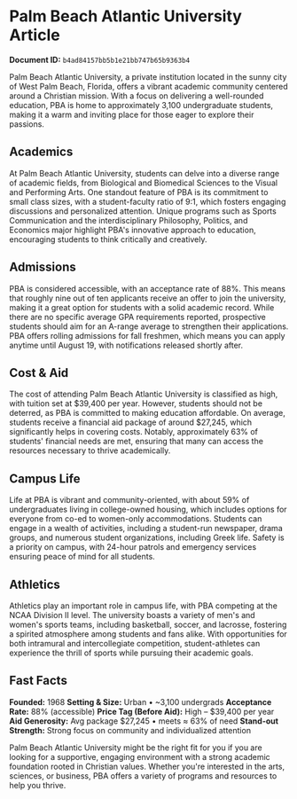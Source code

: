 # Palm Beach Atlantic University Article

**Document ID:** `b4ad84157bb5b1e21bb747b65b9363b4`

Palm Beach Atlantic University, a private institution located in the sunny city of West Palm Beach, Florida, offers a vibrant academic community centered around a Christian mission. With a focus on delivering a well-rounded education, PBA is home to approximately 3,100 undergraduate students, making it a warm and inviting place for those eager to explore their passions.

## Academics
At Palm Beach Atlantic University, students can delve into a diverse range of academic fields, from Biological and Biomedical Sciences to the Visual and Performing Arts. One standout feature of PBA is its commitment to small class sizes, with a student-faculty ratio of 9:1, which fosters engaging discussions and personalized attention. Unique programs such as Sports Communication and the interdisciplinary Philosophy, Politics, and Economics major highlight PBA's innovative approach to education, encouraging students to think critically and creatively.

## Admissions
PBA is considered accessible, with an acceptance rate of 88%. This means that roughly nine out of ten applicants receive an offer to join the university, making it a great option for students with a solid academic record. While there are no specific average GPA requirements reported, prospective students should aim for an A-range average to strengthen their applications. PBA offers rolling admissions for fall freshmen, which means you can apply anytime until August 19, with notifications released shortly after.

## Cost & Aid
The cost of attending Palm Beach Atlantic University is classified as high, with tuition set at $39,400 per year. However, students should not be deterred, as PBA is committed to making education affordable. On average, students receive a financial aid package of around $27,245, which significantly helps in covering costs. Notably, approximately 63% of students' financial needs are met, ensuring that many can access the resources necessary to thrive academically.

## Campus Life
Life at PBA is vibrant and community-oriented, with about 59% of undergraduates living in college-owned housing, which includes options for everyone from co-ed to women-only accommodations. Students can engage in a wealth of activities, including a student-run newspaper, drama groups, and numerous student organizations, including Greek life. Safety is a priority on campus, with 24-hour patrols and emergency services ensuring peace of mind for all students.

## Athletics
Athletics play an important role in campus life, with PBA competing at the NCAA Division II level. The university boasts a variety of men's and women's sports teams, including basketball, soccer, and lacrosse, fostering a spirited atmosphere among students and fans alike. With opportunities for both intramural and intercollegiate competition, student-athletes can experience the thrill of sports while pursuing their academic goals.

## Fast Facts
**Founded:** 1968
**Setting & Size:** Urban • ~3,100 undergrads
**Acceptance Rate:** 88% (accessible)
**Price Tag (Before Aid):** High – $39,400 per year
**Aid Generosity:** Avg package $27,245 • meets ≈ 63% of need
**Stand-out Strength:** Strong focus on community and individualized attention

Palm Beach Atlantic University might be the right fit for you if you are looking for a supportive, engaging environment with a strong academic foundation rooted in Christian values. Whether you're interested in the arts, sciences, or business, PBA offers a variety of programs and resources to help you thrive.
